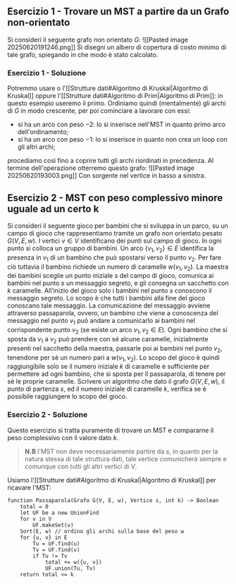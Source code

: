 ## Esercizio 1 - Trovare un MST a partire da un Grafo non-orientato
Si consideri il seguente grafo non orientato $G:$
![[Pasted image 20250620191246.png]]
Si disegni un albero di copertura di costo minimo di tale grafo, spiegando in che modo è stato calcolato.
### Esercizio 1 - Soluzione
Potremmo usare o l'[[Strutture dati#Algoritmo di Kruskal|Algoritmo di Kruskal]] oppure l'[[Strutture dati#Algoritmo di Prim|Algoritmo di Prim]]: in questo esempio useremo il primo.
Ordiniamo quindi (mentalmente) gli archi di $G$ in modo crescente, per poi cominciare a lavorare con essi:
- si ha un arco con peso $-2:$ lo si inserisce nell'$\text{MST}$ in quanto primo arco dell'ordinamento;
- si ha un arco con peso $-1:$ lo si inserisce in quanto non crea un loop con gli altri archi;

procediamo così fino a coprire tutti gli archi riordinati in precedenza. Al termine dell'operazione otterremo questo grafo:
![[Pasted image 20250620193003.png]]
Con sorgente nel vertice in basso a sinistra.
## Esercizio 2 - MST con peso complessivo minore uguale ad un certo k
Si consideri il seguente gioco per bambini che si sviluppa in un parco, su un campo di gioco che rappresentiamo tramite un grafo non orientato pesato $G(V, E, w)$. I vertici $v \in V$ identificano dei punti sul campo di gioco. In ogni punto si colloca un gruppo di bambini. Un arco $\{v_1, v_2\} \in E$ identifica la presenza in $v_1$ di un bambino che può spostarsi verso il punto $v_2$. Per fare ciò tuttavia il bambino richiede un numero di caramelle $w(v_1, v_2)$.
La maestra dei bambini sceglie un punto iniziale $s$ del campo di gioco, comunica ai bambini nel punto $s$ un messaggio segreto, e gli consegna un sacchetto con $k$ caramelle. All’inizio del gioco solo i bambini nel punto $s$ conoscono il messaggio segreto. Lo scopo è che tutti i bambini alla fine del gioco conoscano tale messaggio. La comunicazione del messaggio avviene attraverso passaparola, ovvero, un bambino che viene a conoscenza del messaggio nel punto $v_1$ può andare a comunicarlo ai bambini nel corrispondente punto $v_2$ (se esiste un arco ${v_1, v_2} \in E$). Ogni bambino che si sposta da $v_1$ a $v_2$ può prendere con sé alcune caramelle, inizialmente presenti nel sacchetto della maestra, passarle poi ai bambini nel punto $v_2$, tenendone per sé un numero pari a $w(v_1, v_2)$. Lo scopo del gioco è quindi raggiungibile solo se il numero iniziale $k$ di caramelle è sufficiente per permettere ad ogni bambino, che si sposta per il passaparola, di tenere per sé le proprie caramelle.
Scrivere un algoritmo che dato il grafo $G(V, E, w)$, il punto di partenza $s$, ed il numero iniziale di caramelle $k$, verifica se è possibile raggiungere lo scopo del gioco.
### Esercizio 2 - Soluzione
Questo esercizio si tratta puramente di trovare un $\text{MST}$ e compararne il peso complessivo con il valore dato $k$.
> **N.B** l'$\text{MST}$ non deve necessariamente partire da $s$, in quanto per la natura stessa di tale struttura dati, tale vertice comunicherà sempre e comunque con tutti gli altri vertici di $V$.

Usiamo l'[[Strutture dati#Algoritmo di Kruskal|Algoritmo di Kruskal]] per ricavare l'$\text{MST}:$
```pseudocodice
function Passaparola(Grafo G(V, E, w), Vertice s, int k) -> Boolean
	total = 0
	let UF be a new UnionFind
	for v in V
		UF.makeSet(v)
	Sort(E, w) // ordino gli archi sulla base del peso w
	for {u, v} in E
		Tu = UF.find(u)
		Tv = UF.find(v)
		if Tu != Tv
			total += w({u, v})
			UF.union(Tu, Tv)
	return total <= k
```